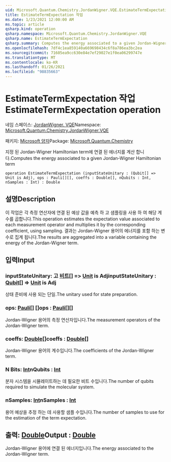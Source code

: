 ```yaml
---
uid: Microsoft.Quantum.Chemistry.JordanWigner.VQE.EstimateTermExpectation
title: EstimateTermExpectation 작업
ms.date: 1/23/2021 12:00:00 AM
ms.topic: article
qsharp.kind: operation
qsharp.namespace: Microsoft.Quantum.Chemistry.JordanWigner.VQE
qsharp.name: EstimateTermExpectation
qsharp.summary: Computes the energy associated to a given Jordan-Wigner Hamiltonian term
ms.openlocfilehash: 7df4c1ea859140a669698434c6f8a786ea3bc2ea
ms.sourcegitcommit: 71605ea9cc630e84e7ef29027e1f0ea06299747e
ms.translationtype: MT
ms.contentlocale: ko-KR
ms.lasthandoff: 01/26/2021
ms.locfileid: "98835663"
---
```

# <a name="estimatetermexpectation-operation"></a><span data-ttu-id="86d01-102">EstimateTermExpectation 작업</span><span class="sxs-lookup"><span data-stu-id="86d01-102">EstimateTermExpectation operation</span></span>

<span data-ttu-id="86d01-103">네임 스페이스: [JordanWigner. VQE](xref:Microsoft.Quantum.Chemistry.JordanWigner.VQE)</span><span class="sxs-lookup"><span data-stu-id="86d01-103">Namespace: [Microsoft.Quantum.Chemistry.JordanWigner.VQE](xref:Microsoft.Quantum.Chemistry.JordanWigner.VQE)</span></span>

<span data-ttu-id="86d01-104">패키지: [Microsoft 양자](https://nuget.org/packages/Microsoft.Quantum.Chemistry)</span><span class="sxs-lookup"><span data-stu-id="86d01-104">Package: [Microsoft.Quantum.Chemistry](https://nuget.org/packages/Microsoft.Quantum.Chemistry)</span></span>


<span data-ttu-id="86d01-105">지정 된 Jordan-Wigner Hamiltonian term에 연결 된 에너지를 계산 합니다.</span><span class="sxs-lookup"><span data-stu-id="86d01-105">Computes the energy associated to a given Jordan-Wigner Hamiltonian term</span></span>

```qsharp
operation EstimateTermExpectation (inputStateUnitary : (Qubit[] => Unit is Adj), ops : Pauli[][], coeffs : Double[], nQubits : Int, nSamples : Int) : Double
```


## <a name="description"></a><span data-ttu-id="86d01-106">설명</span><span class="sxs-lookup"><span data-stu-id="86d01-106">Description</span></span>

<span data-ttu-id="86d01-107">이 작업은 각 측정 연산자에 연결 된 예상 값을 예측 하 고 샘플링을 사용 하 여 해당 계수를 곱합니다.</span><span class="sxs-lookup"><span data-stu-id="86d01-107">This operation estimates the expectation value associated to each measurement operator and multiplies it by the corresponding coefficient, using sampling.</span></span>
<span data-ttu-id="86d01-108">결과는 Jordan-Wigner 용어의 에너지를 포함 하는 변수로 집계 됩니다.</span><span class="sxs-lookup"><span data-stu-id="86d01-108">The results are aggregated into a variable containing the energy of the Jordan-Wigner term.</span></span>

## <a name="input"></a><span data-ttu-id="86d01-109">입력</span><span class="sxs-lookup"><span data-stu-id="86d01-109">Input</span></span>

### <a name="inputstateunitary--qubit--unit--is-adj"></a><span data-ttu-id="86d01-110">inputStateUnitary: 고 [비트](xref:microsoft.quantum.lang-ref.qubit)[] => [Unit](xref:microsoft.quantum.lang-ref.unit)  is Adj</span><span class="sxs-lookup"><span data-stu-id="86d01-110">inputStateUnitary : [Qubit](xref:microsoft.quantum.lang-ref.qubit)[] => [Unit](xref:microsoft.quantum.lang-ref.unit)  is Adj</span></span>

<span data-ttu-id="86d01-111">상태 준비에 사용 되는 단일.</span><span class="sxs-lookup"><span data-stu-id="86d01-111">The unitary used for state preparation.</span></span>


### <a name="ops--pauli"></a><span data-ttu-id="86d01-112">ops: [Pauli](xref:microsoft.quantum.lang-ref.pauli)[] []</span><span class="sxs-lookup"><span data-stu-id="86d01-112">ops : [Pauli](xref:microsoft.quantum.lang-ref.pauli)[][]</span></span>

<span data-ttu-id="86d01-113">Jordan-Wigner 용어의 측정 연산자입니다.</span><span class="sxs-lookup"><span data-stu-id="86d01-113">The measurement operators of the Jordan-Wigner term.</span></span>


### <a name="coeffs--double"></a><span data-ttu-id="86d01-114">coeffs: [Double](xref:microsoft.quantum.lang-ref.double)[]</span><span class="sxs-lookup"><span data-stu-id="86d01-114">coeffs : [Double](xref:microsoft.quantum.lang-ref.double)[]</span></span>

<span data-ttu-id="86d01-115">Jordan-Wigner 용어의 계수입니다.</span><span class="sxs-lookup"><span data-stu-id="86d01-115">The coefficients of the Jordan-Wigner term.</span></span>


### <a name="nqubits--int"></a><span data-ttu-id="86d01-116">N Bits: [Int](xref:microsoft.quantum.lang-ref.int)</span><span class="sxs-lookup"><span data-stu-id="86d01-116">nQubits : [Int](xref:microsoft.quantum.lang-ref.int)</span></span>

<span data-ttu-id="86d01-117">분자 시스템을 시뮬레이트하는 데 필요한 비트 수입니다.</span><span class="sxs-lookup"><span data-stu-id="86d01-117">The number of qubits required to simulate the molecular system.</span></span>


### <a name="nsamples--int"></a><span data-ttu-id="86d01-118">nSamples: [Int](xref:microsoft.quantum.lang-ref.int)</span><span class="sxs-lookup"><span data-stu-id="86d01-118">nSamples : [Int](xref:microsoft.quantum.lang-ref.int)</span></span>

<span data-ttu-id="86d01-119">용어 예상을 추정 하는 데 사용할 샘플 수입니다.</span><span class="sxs-lookup"><span data-stu-id="86d01-119">The number of samples to use for the estimation of the term expectation.</span></span>



## <a name="output--double"></a><span data-ttu-id="86d01-120">출력: [Double](xref:microsoft.quantum.lang-ref.double)</span><span class="sxs-lookup"><span data-stu-id="86d01-120">Output : [Double](xref:microsoft.quantum.lang-ref.double)</span></span>

<span data-ttu-id="86d01-121">Jordan-Wigner 용어에 연결 된 에너지입니다.</span><span class="sxs-lookup"><span data-stu-id="86d01-121">The energy associated to the Jordan-Wigner term.</span></span>